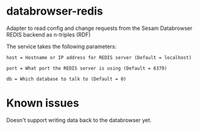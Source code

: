 # databrowser-redis
Adapter to read config and change requests from the Sesam Databrowser REDIS backend as n-triples (RDF)

The service takes the following parameters:

`host = Hostname or IP address for REDIS server (Default = localhost)`

`port = What port the REDIS server is using (Default = 6379)`

`db = Which database to talk to (Default = 0)`

# Known issues

Doesn't support writing data back to the databrowser yet.